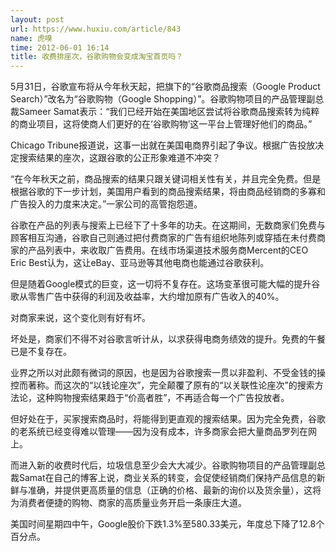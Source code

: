 ```yaml
---
layout: post
url: https://www.huxiu.com/article/843
name: 虎嗅
time: 2012-06-01 16:14
title: 收费排座次，谷歌购物会变成淘宝首页吗？
---
```

5月31日，谷歌宣布将从今年秋天起，把旗下的“谷歌商品搜索（Google Product Search）”改名为“谷歌购物（Google Shopping）”。谷歌购物项目的产品管理副总裁Sameer Samat表示：“我们已经开始在美国地区尝试将谷歌商品搜索转为纯粹的商业项目，这将使商人们更好的在‘谷歌购物’这一平台上管理好他们的商品。”

Chicago Tribune报道说，这事一出就在美国电商界引起了争议。根据广告投放决定搜索结果的座次，这跟谷歌的公正形象难道不冲突？

“在今年秋天之前，商品搜索的结果只跟关键词相关性有关，并且完全免费。但是根据谷歌的下一步计划，美国用户看到的商品搜索结果，将由商品经销商的多寡和广告投入的力度来决定。”一家公司的高管抱怨道。

谷歌在产品的列表与搜索上已经下了十多年的功夫。在这期间，无数商家们免费与顾客相互沟通，谷歌自己则通过把付费商家的广告有组织地陈列或穿插在未付费商家的产品列表中，来收取广告费用。在线市场渠道技术服务商Mercent的CEO Eric Best认为，这让eBay、亚马逊等其他电商也能通过谷歌获利。

但是随着Google模式的巨变，这一切将不复存在。这场变革很可能大幅的提升谷歌从零售广告中获得的利润及收益率，大约增加原有广告收入的40%。

对商家来说，这个变化则有好有坏。

坏处是，商家们不得不对谷歌言听计从，以求获得电商务绩效的提升。免费的午餐已是不复存在。

业界之所以对此颇有微词的原因，也是因为谷歌搜索一贯以非盈利、不受金钱的操控而著称。而这次的“以钱论座次”，完全颠覆了原有的“以关联性论座次”的搜索方法论，这种购物搜索结果趋于“价高者胜”，不再适合每一个广告投放者。

但好处在于，买家搜索商品时，将能得到更直观的搜索结果。因为完全免费，谷歌的老系统已经变得难以管理——因为没有成本，许多商家会把大量商品罗列在网上。

而进入新的收费时代后，垃圾信息至少会大大减少。谷歌购物项目的产品管理副总裁Samat在自己的博客上说，商业关系的转变，会促使经销商们保持产品信息的新鲜与准确，并提供更高质量的信息（正确的价格、最新的询价以及货余量），这将为消费者便捷的购物、商家的高质量业务开启一条康庄大道。

美国时间星期四中午，Google股价下跌1.3%至580.33美元，年度总下降了12.8个百分点。

